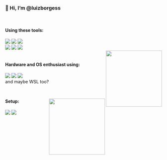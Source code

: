 
<div style="display: inline_block" >
  <span align="left">
<h3>👋 Hi, I’m @luizborgess</h3>
    <br>
    <h4>Using these tools:</h4>
    <img src="https://img.shields.io/badge/Python-3776AB?style=for-the-badge&logo=python&logoColor=white">
<img src="https://img.shields.io/badge/.NET-5C2D91?style=for-the-badge&logo=.net&logoColor=white">
<img src="https://img.shields.io/badge/C-00599C?style=for-the-badge&logo=c&logoColor=white">
<br>
<img src="https://img.shields.io/badge/Azure%20DevOps-0078D7.svg?style=for-the-badge&logo=Azure-DevOps&logoColor=white">
<img src="https://img.shields.io/badge/Docker-2496ED.svg?style=for-the-badge&logo=Docker&logoColor=white">
<img src="https://img.shields.io/badge/Kubernetes-326CE5.svg?style=for-the-badge&logo=Kubernetes&logoColor=white">
<br>
  </span>
  <span align="right">
    <img align="right" height="180em" src="https://github-readme-stats.vercel.app/api/top-langs/?username=luizborgess&layout=compact&langs_count=7&theme=tokyonight"/>
  </span>
<br>    
<h4>Hardware and OS enthusiast using:</h4>
<img src="https://img.shields.io/badge/Windows-0078D6?style=for-the-badge&logo=windows&logoColor=white">
<img src="https://img.shields.io/badge/Fedora-294172?style=for-the-badge&logo=fedora&logoColor=white">
<img src="https://img.shields.io/badge/mac%20os-000000?style=for-the-badge&logo=apple&logoColor=white">
<br>
and maybe WSL too?
<br>
  <br>
  </div>

 ##
<img align="right" height="180em" src="https://github-readme-stats.vercel.app/api?username=luizborgess">
 <h4>Setup:</h4>
 <img src="https://img.shields.io/badge/AMD-Ryzen_5_2600-ED1C24?style=for-the-badge&logo=amd&logoColor=white">
 <img src="https://img.shields.io/badge/AMD-Radeon_RX_570-ED1C24?style=for-the-badge&logo=amd&logoColor=white">



